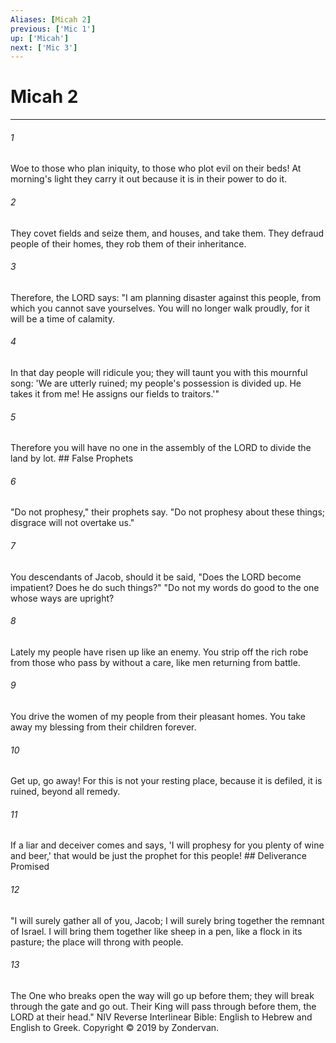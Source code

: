 ```yaml
---
Aliases: [Micah 2]
previous: ['Mic 1']
up: ['Micah']
next: ['Mic 3']
---
```

# Micah 2

***


###### 1 
Woe to those who plan iniquity, to those who plot evil on their beds! At morning's light they carry it out because it is in their power to do it. 

###### 2 
They covet fields and seize them, and houses, and take them. They defraud people of their homes, they rob them of their inheritance. 

###### 3 
Therefore, the LORD says: "I am planning disaster against this people, from which you cannot save yourselves. You will no longer walk proudly, for it will be a time of calamity. 

###### 4 
In that day people will ridicule you; they will taunt you with this mournful song: 'We are utterly ruined; my people's possession is divided up. He takes it from me! He assigns our fields to traitors.'" 

###### 5 
Therefore you will have no one in the assembly of the LORD to divide the land by lot. ## False Prophets 

###### 6 
"Do not prophesy," their prophets say. "Do not prophesy about these things; disgrace will not overtake us." 

###### 7 
You descendants of Jacob, should it be said, "Does the LORD become impatient? Does he do such things?" "Do not my words do good to the one whose ways are upright? 

###### 8 
Lately my people have risen up like an enemy. You strip off the rich robe from those who pass by without a care, like men returning from battle. 

###### 9 
You drive the women of my people from their pleasant homes. You take away my blessing from their children forever. 

###### 10 
Get up, go away! For this is not your resting place, because it is defiled, it is ruined, beyond all remedy. 

###### 11 
If a liar and deceiver comes and says, 'I will prophesy for you plenty of wine and beer,' that would be just the prophet for this people! ## Deliverance Promised 

###### 12 
"I will surely gather all of you, Jacob; I will surely bring together the remnant of Israel. I will bring them together like sheep in a pen, like a flock in its pasture; the place will throng with people. 

###### 13 
The One who breaks open the way will go up before them; they will break through the gate and go out. Their King will pass through before them, the LORD at their head." NIV Reverse Interlinear Bible: English to Hebrew and English to Greek. Copyright © 2019 by Zondervan.
